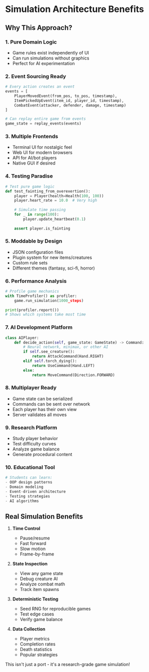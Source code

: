 # Simulation Architecture Benefits

## Why This Approach?

### 1. Pure Domain Logic
- Game rules exist independently of UI
- Can run simulations without graphics
- Perfect for AI experimentation

### 2. Event Sourcing Ready
```python
# Every action creates an event
events = [
    PlayerMovedEvent(from_pos, to_pos, timestamp),
    ItemPickedUpEvent(item_id, player_id, timestamp),
    CombatEvent(attacker, defender, damage, timestamp)
]

# Can replay entire game from events
game_state = replay_events(events)
```

### 3. Multiple Frontends
- Terminal UI for nostalgic feel
- Web UI for modern browsers
- API for AI/bot players
- Native GUI if desired

### 4. Testing Paradise
```python
# Test pure game logic
def test_fainting_from_overexertion():
    player = Player(health=Health(100, 100))
    player.heart_rate = 10.0  # Very high
    
    # Simulate time passing
    for _ in range(100):
        player.update_heartbeat(0.1)
    
    assert player.is_fainting
```

### 5. Moddable by Design
- JSON configuration files
- Plugin system for new items/creatures
- Custom rule sets
- Different themes (fantasy, sci-fi, horror)

### 6. Performance Analysis
```python
# Profile game mechanics
with TimeProfiler() as profiler:
    game.run_simulation(1000_steps)
    
print(profiler.report())
# Shows which systems take most time
```

### 7. AI Development Platform
```python
class AIPlayer:
    def decide_action(self, game_state: GameState) -> Command:
        # Neural network, minimax, or other AI
        if self.see_creature():
            return AttackCommand(Hand.RIGHT)
        elif self.torch_dying():
            return UseCommand(Hand.LEFT)
        else:
            return MoveCommand(Direction.FORWARD)
```

### 8. Multiplayer Ready
- Game state can be serialized
- Commands can be sent over network
- Each player has their own view
- Server validates all moves

### 9. Research Platform
- Study player behavior
- Test difficulty curves
- Analyze game balance
- Generate procedural content

### 10. Educational Tool
```python
# Students can learn:
- OOP design patterns
- Domain modeling
- Event-driven architecture
- Testing strategies
- AI algorithms
```

## Real Simulation Benefits

1. **Time Control**
   - Pause/resume
   - Fast forward
   - Slow motion
   - Frame-by-frame

2. **State Inspection**
   - View any game state
   - Debug creature AI
   - Analyze combat math
   - Track item spawns

3. **Deterministic Testing**
   - Seed RNG for reproducible games
   - Test edge cases
   - Verify game balance

4. **Data Collection**
   - Player metrics
   - Completion rates
   - Death statistics
   - Popular strategies

This isn't just a port - it's a research-grade game simulation!